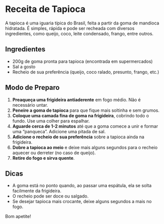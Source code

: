 # Receita de Tapioca

A tapioca é uma iguaria típica do Brasil, feita a partir da goma de mandioca hidratada. É simples, rápida e pode ser recheada com diversos ingredientes, como queijo, coco, leite condensado, frango, entre outros.

## Ingredientes

- 200g de goma pronta para tapioca (encontrada em supermercados)
- Sal a gosto
- Recheio de sua preferência (queijo, coco ralado, presunto, frango, etc.)

## Modo de Preparo

1. **Preaqueça uma frigideira antiaderente** em fogo médio. Não é necessário untar.
2. **Peneire a goma de tapioca** para que fique mais soltinha e sem grumos.
3. **Coloque uma camada fina de goma na frigideira**, cobrindo todo o fundo. Use uma colher para espalhar.
4. **Aguarde cerca de 1-2 minutos** até que a goma comece a unir e formar uma “panqueca”. Adicione uma pitada de sal.
5. **Adicione o recheio de sua preferência** sobre a tapioca ainda na frigideira.
6. **Dobre a tapioca ao meio** e deixe mais alguns segundos para o recheio aquecer ou derreter (no caso de queijo).
7. **Retire do fogo e sirva quente**.

## Dicas

- A goma está no ponto quando, ao passar uma espátula, ela se solta facilmente da frigideira.
- O recheio pode ser doce ou salgado.
- Se desejar tapioca mais crocante, deixe alguns segundos a mais no fogo.

Bom apetite!
